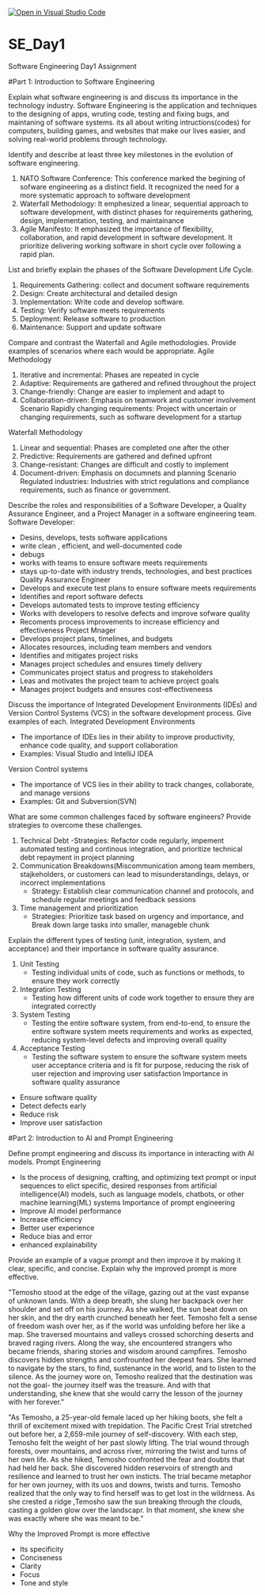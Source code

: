 [![Open in Visual Studio Code](https://classroom.github.com/assets/open-in-vscode-2e0aaae1b6195c2367325f4f02e2d04e9abb55f0b24a779b69b11b9e10269abc.svg)](https://classroom.github.com/online_ide?assignment_repo_id=18379510&assignment_repo_type=AssignmentRepo)
# SE_Day1
Software Engineering Day1 Assignment

#Part 1: Introduction to Software Engineering

Explain what software engineering is and discuss its importance in the technology industry.
Software Engineering is the application and techniques to the designing of apps, wruting code, testing and fixing bugs, and maintaning of software systems.
its all about writing intructions(codes) for computers, building games, and websites that make our lives easier, and solving real-world problems through technology.

Identify and describe at least three key milestones in the evolution of software engineering.
1. NATO Software Conference: This conference marked the begining of sofware engineering as a distinct field. It recognized the need for a more systematic approach to software development
2. Waterfall Methodology: It emphesized a linear, sequential approach to software development, with distinct phases for requirements gathering, design, implementation, testing, and maintainance
3. Agile Manifesto: It emphasized the importance of flexibility, collaboration, and rapid development in software development. It prioritize delivering working software in short cycle over following a rapid plan.

List and briefly explain the phases of the Software Development Life Cycle.
1. Requirements Gathering: collect and document software requirements
2. Design: Create architectural and detailed design
3. Implementation: Write code and develop software.
4. Testing: Verify software meets requirements
5. Deployment: Release software to production
6. Maintenance: Support and update software

Compare and contrast the Waterfall and Agile methodologies. Provide examples of scenarios where each would be appropriate.
Agile Methodology
1. Iterative and incremental: Phases are repeated in cycle
2. Adaptive: Requirements are gathered and refined throughout the project
3. Change-friendly: Change are easier to implement and adapt to
4. Collaboration-driven: Emphasis on teamwork and customer involvement
Scenario
Rapidly changing requirements: Project with uncertain or changing requirements, such as software development for a startup

Waterfall Methodology
1. Linear and sequential: Phases are completed one after the other
2. Predictive: Requirements are gathered and defined upfront
3. Change-resistant: Changes are difficult and costly to implement
4. Document-driven: Emphasis on documnets and planning
Scenario
Regulated industries: Industries with strict regulations and compliance requirements, such as finance or government.

Describe the roles and responsibilities of a Software Developer, a Quality Assurance Engineer, and a Project Manager in a software engineering team.
Software Developer:
- Desins, develops, tests software applications
- write clean , efficient, and well-documented code
- debugs
- works with teams to ensure software meets requirements
- stays up-to-date with industry trends, technologies, and best practices
Quality Assurance Engineer
- Develops and execute test plans to ensure software meets requirements
- Identifies and report software defects
- Develops automated tests to improve testing efficiency
- Works with developers to resolve defects and improve sofware quality
- Recoments process improvements to increase efficiency and effectiveness
Project Mnager
- Develops project plans, timelines, and budgets
- Allocates resources, including team members and vendors
- Identifies and mitigates project risks
- Manages project schedules and ensures timely delivery
- Communicates project status and progress to stakeholders
- Leas and motivates the project team to achieve project goals
- Manages project budgets and ensures cost-effectiveneess

Discuss the importance of Integrated Development Environments (IDEs) and Version Control Systems (VCS) in the software development process. Give examples of each.
Integrated Development Environments
- The importance of IDEs lies in their ability to improve productivity, enhance code quality, and support collaboration
- Examples: Visual Studio and IntelliJ IDEA

Version Control systems
- The importance of VCS lies in their ability to track changes, collaborate, and manage versions
- Examples: Git and Subversion(SVN)

What are some common challenges faced by software engineers? Provide strategies to overcome these challenges.
1. Technical Debt
   -Strategies: Refactor code regularly, impement automated testing and continous integration, and prioritize technical debt repayment in project planning
2. Communication Breakdowns(Miscommunication among team members, stajkeholders, or customers can lead to misunderstandings, delays, or incorrect implementations
   - Strategy: Establish clear communication channel and protocols, and schedule regular meetings and feedback sessions
3. Time management and prioritization
   - Strategies: Prioritize task based on urgency and importance, and Break down large tasks into smaller, manageble chunk

Explain the different types of testing (unit, integration, system, and acceptance) and their importance in software quality assurance.
1. Unit Testing
   - Testing individual units of code, such as functions or methods, to ensure they work correctly
2. Integration Testing
   - Testing how different units of code work together to ensure they are integrated correctly
3. System Testing
   - Testing the entire software system, from end-to-end, to ensure the entire software system meets requirements and works as expected, reducing system-level defects and improving overall quality
4. Acceptance Testing
   - Testing the software system to ensure the software system meets user acceptance criteria and is fit for purpose, reducing the risk of user rejection and improving user satisfaction
Importance in software quality assurance
- Ensure software quality
- Detect defects early
- Reduce risk
- Improve user satisfaction

#Part 2: Introduction to AI and Prompt Engineering


Define prompt engineering and discuss its importance in interacting with AI models.
Prompt Engineering
- Is the process of designing, crafting, and optimizing text prompt or input sequences to elict specific, desired responses from artificial intelligence(AI) models, such as language models, chatbots, or other machine learning(ML) systems
Importance of prompt engineering
- Improve AI model performance
- Increase efficiency
- Better user experience
- Reduce bias and error
- enhanced explainability

Provide an example of a vague prompt and then improve it by making it clear, specific, and concise. Explain why the improved prompt is more effective.

"Temosho stood at the edge of the village, gazing out at the vast expanse of unknown lands. With a deep breath, she slung her backpack over her shoulder and set off on his journey. As she walked, the sun beat down on her skin, and the dry earth crunched beneath her feet. Temosho felt a sense of freedom wash over her, as if the world was unfolding before her like a map. She traversed mountains and valleys crossed schorching deserts and braved raging rivers. Along the way, she encountered strangers who became friends, sharing stories and wisdom around campfires. Temosho discovers hidden strengths and confrounted her deepest fears. She learned to navigate by the stars, to find, sustenance in the world, and to listen to the silence. As the journey wore on, Temosho realized that the destination was not the goal- the journey itself was the treasure. And with that understanding, she knew that she would carry the lesson of the journey with her forever."

"As Temosho, a 25-year-old female laced up her hiking boots, she felt a thrill of excitement mixed with trepidation. The Pacific Crest Trial stretched out before her, a 2,659-mile journey of self-discovery. With each step, Temosho felt the weight of her past slowly lifting. The trial wound through forests, over mountains, and across river, mirroring the twist and turns of her own life. As she hiked, Temosho confronted the fear and doubts that had held her back. She discovered hidden reservoirs of strength and resilience and learned to trust her own insticts. The trial became metaphor for her own journey, with its uos and downs, twists and turns. Temosho realized that the only way to find herself was to get lost in the wildrness. As she crested a ridge ,Temosho saw the sun breaking through the clouds, casting a golden glow over the landscapr. In that moment, she knew she was exactly where she was meant to be."

Why the Improved Prompt is more effective
- Its specificity
- Conciseness
- Clarity
- Focus
- Tone and style
